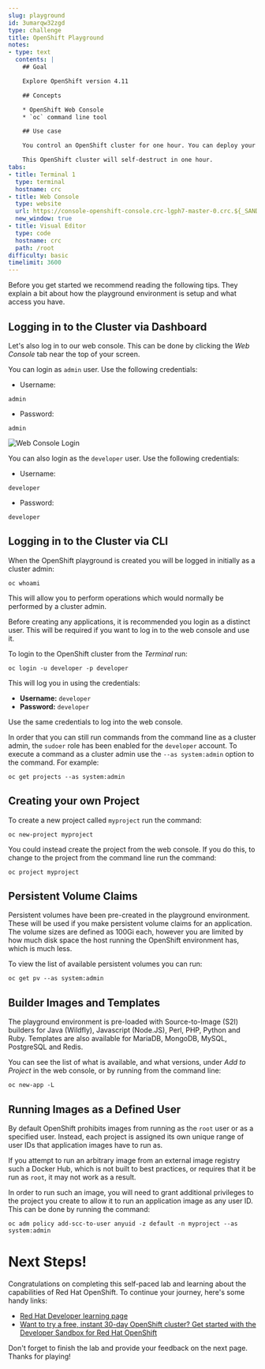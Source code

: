 ```yaml
---
slug: playground
id: 3umarqw32zgd
type: challenge
title: OpenShift Playground
notes:
- type: text
  contents: |
    ## Goal

    Explore OpenShift version 4.11

    ## Concepts

    * OpenShift Web Console
    * `oc` command line tool

    ## Use case

    You control an OpenShift cluster for one hour. You can deploy your own container image, or set up a pipeline to build your application from source, then use an Operator to deploy and manage a database backend.

    This OpenShift cluster will self-destruct in one hour.
tabs:
- title: Terminal 1
  type: terminal
  hostname: crc
- title: Web Console
  type: website
  url: https://console-openshift-console.crc-lgph7-master-0.crc.${_SANDBOX_ID}.instruqt.io
  new_window: true
- title: Visual Editor
  type: code
  hostname: crc
  path: /root
difficulty: basic
timelimit: 3600
---
```

Before you get started we recommend reading the following tips. They explain
a bit about how the playground environment is setup and what access you have.

## Logging in to the Cluster via Dashboard

Let's also log in to our web console. This can be done by clicking the *Web Console* tab near the top of your screen.

You can login as `admin` user. Use the following credentials:

* Username:
```
admin
```
* Password:
```
admin
```
![Web Console Login](https://raw.githubusercontent.com/openshift-instruqt/instruqt/master/assets/middleware/pipelines/web-console-login.png)


You can also login as the `developer` user. Use the following credentials:

* Username:
```
developer
```
* Password:
```
developer
```

## Logging in to the Cluster via CLI

When the OpenShift playground is created you will be logged in initially as
a cluster admin:

```
oc whoami
```

This will allow you to perform
operations which would normally be performed by a cluster admin.

Before creating any applications, it is recommended you login as a distinct
user. This will be required if you want to log in to the web console and
use it.

To login to the OpenShift cluster from the _Terminal_ run:

```
oc login -u developer -p developer
```

This will log you in using the credentials:

* **Username:** ``developer``
* **Password:** ``developer``

Use the same credentials to log into the web console.

In order that you can still run commands from the command line as a cluster
admin, the ``sudoer`` role has been enabled for the ``developer`` account.
To execute a command as a cluster admin use the ``--as system:admin`` option
to the command. For example:

```
oc get projects --as system:admin
```

## Creating your own Project

To create a new project called ``myproject`` run the command:

```
oc new-project myproject
```

You could instead create the project from the web console. If you do this,
to change to the project from the command line run the command:

```
oc project myproject
```

## Persistent Volume Claims

Persistent volumes have been pre-created in the playground environment.
These will be used if you make persistent volume claims for an application.
The volume sizes are defined as 100Gi each, however you are limited by how
much disk space the host running the OpenShift environment has, which is
much less.

To view the list of available persistent volumes you can run:

```
oc get pv --as system:admin
```

## Builder Images and Templates

The playground environment is pre-loaded with Source-to-Image (S2I) builders
for Java (Wildfly), Javascript (Node.JS), Perl, PHP, Python and Ruby.
Templates are also available for MariaDB, MongoDB, MySQL, PostgreSQL and
Redis.

You can see the list of what is available, and what versions, under _Add to
Project_ in the web console, or by running from the command line:

```
oc new-app -L
```

## Running Images as a Defined User

By default OpenShift prohibits images from running as the ``root`` user
or as a specified user. Instead, each project is assigned its own unique
range of user IDs that application images have to run as.

If you attempt to run an arbitrary image from an external image registry
such a Docker Hub, which is not built to best practices, or requires that
it be run as ``root``, it may not work as a result.

In order to run such an image, you will need to grant additional privileges
to the project you create to allow it to run an application image as any
user ID. This can be done by running the command:

```
oc adm policy add-scc-to-user anyuid -z default -n myproject --as system:admin
```

# Next Steps!

Congratulations on completing this self-paced lab and learning about the capabilities of Red Hat OpenShift. To continue your journey, here's some handy links:

* [Red Hat Developer learning page](https://developers.redhat.com/learn)
* [Want to try a free, instant 30-day OpenShift cluster? Get started with the Developer Sandbox for Red Hat OpenShift](https://developers.redhat.com/developer-sandbox)

Don't forget to finish the lab and provide your feedback on the next page. Thanks for playing!